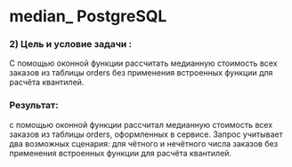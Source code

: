 # median_ PostgreSQL
### 2) Цель и условие задачи :

С помощью оконной функции рассчитать медианную стоимость всех заказов из таблицы orders без применения встроенных функции для расчёта квантилей.


### Результат:
c помощью оконной функции рассчитал медианную стоимость всех заказов из таблицы orders, оформленных в сервисе. Запрос учитывает два возможных сценария: для чётного и нечётного числа заказов без применения встроенных функции для расчёта квантилей.
